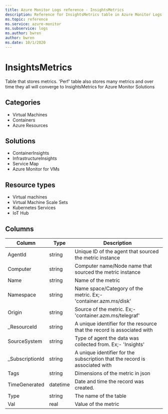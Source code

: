 ```yaml
---
title: Azure Monitor Logs reference - InsightsMetrics
description: Reference for InsightsMetrics table in Azure Monitor Logs.
ms.topic: reference
ms.service: azure-monitor
ms.subservice: logs
ms.author: bwren
author: bwren
ms.date: 10/1/2020
---
```


# InsightsMetrics

 Table that stores metrics. 'Perf' table also stores many metrics and over time they all will converge to InsightsMetrics for Azure Monitor Solutions 

## Categories

- Virtual Machines
- Containers
- Azure Resources
## Solutions

- ContainerInsights
- InfrastructureInsights
- Service Map
- Azure Monitor for VMs
## Resource types

- Virtual machines
- Virtual Machine Scale Sets
- Kubernetes Services
- IoT Hub




## Columns

|Column|Type|Description|
|---|---|---|
|AgentId|string|Unique ID of the agent that sourced the metric instance|
|Computer|string|Computer name/Node name that sourced the metric instance|
|Name|string|Name of the metric|
|Namespace|string|Name space/Category of the metric. Ex;- 'container.azm.ms/disk' |
|Origin|string|Source of the metric. Ex;- 'container.azm.ms/telegraf'|
|_ResourceId|string|A unique identifier for the resource that the record is associated with|
|SourceSystem|string|Type of agent the data was collected from. Ex;- 'Insights' |
|_SubscriptionId|string|A unique identifier for the subscription that the record is associated with|
|Tags|string|Dimensions of the metric in json|
|TimeGenerated|datetime|Date and time the record was created.|
|Type|string|The name of the table|
|Val|real|Value of the metric|
